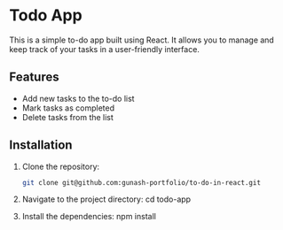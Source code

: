 # Todo App

This is a simple to-do app built using React. It allows you to manage and keep track of your tasks in a user-friendly interface.

## Features

- Add new tasks to the to-do list
- Mark tasks as completed
- Delete tasks from the list

## Installation

1. Clone the repository:

   ```bash
   git clone git@github.com:gunash-portfolio/to-do-in-react.git
2. Navigate to the project directory:
    cd todo-app
3. Install the dependencies:
    npm install

